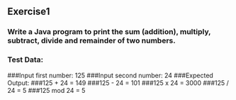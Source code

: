 ##  Exercise1

### Write a Java program to print the sum (addition), multiply, subtract, divide and remainder of two numbers.  
### Test Data:
###Input first number: 125
###Input second number: 24
###Expected Output:
###125 + 24 = 149
###125 - 24 = 101
###125 x 24 = 3000
###125 / 24 = 5
###125 mod 24 = 5
